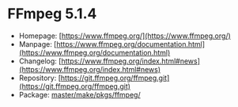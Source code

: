 # FFmpeg 5.1.4
 - Homepage: [https://www.ffmpeg.org/](https://www.ffmpeg.org/)
 - Manpage: [https://www.ffmpeg.org/documentation.html](https://www.ffmpeg.org/documentation.html)
 - Changelog: [https://www.ffmpeg.org/index.html#news](https://www.ffmpeg.org/index.html#news)
 - Repository: [https://git.ffmpeg.org/ffmpeg.git](https://git.ffmpeg.org/ffmpeg.git)
 - Package: [master/make/pkgs/ffmpeg/](https://github.com/Freetz-NG/freetz-ng/tree/master/make/pkgs/ffmpeg/)

